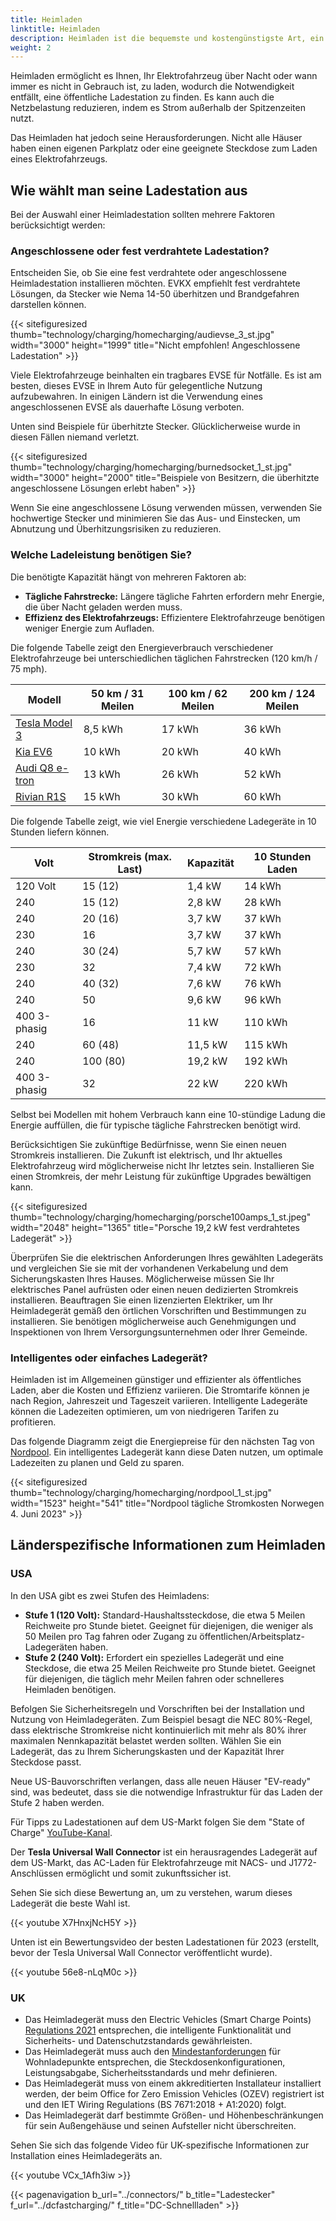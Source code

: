 ```yaml
---
title: Heimladen
linktitle: Heimladen
description: Heimladen ist die bequemste und kostengünstigste Art, ein Elektrofahrzeug zu laden.
weight: 2
---
```

<!-- markdownlint-disable MD033 -->
Heimladen ermöglicht es Ihnen, Ihr Elektrofahrzeug über Nacht oder wann immer es nicht in Gebrauch ist, zu laden, wodurch die Notwendigkeit entfällt, eine öffentliche Ladestation zu finden. Es kann auch die Netzbelastung reduzieren, indem es Strom außerhalb der Spitzenzeiten nutzt.

Das Heimladen hat jedoch seine Herausforderungen. Nicht alle Häuser haben einen eigenen Parkplatz oder eine geeignete Steckdose zum Laden eines Elektrofahrzeugs.

## Wie wählt man seine Ladestation aus

Bei der Auswahl einer Heimladestation sollten mehrere Faktoren berücksichtigt werden:

### Angeschlossene oder fest verdrahtete Ladestation?

Entscheiden Sie, ob Sie eine fest verdrahtete oder angeschlossene Heimladestation installieren möchten. EVKX empfiehlt fest verdrahtete Lösungen, da Stecker wie Nema 14-50 überhitzen und Brandgefahren darstellen können.

{{< sitefiguresized thumb="technology/charging/homecharging/audievse_3_st.jpg" width="3000" height="1999" title="Nicht empfohlen! Angeschlossene Ladestation" >}}

Viele Elektrofahrzeuge beinhalten ein tragbares EVSE für Notfälle. Es ist am besten, dieses EVSE in Ihrem Auto für gelegentliche Nutzung aufzubewahren. In einigen Ländern ist die Verwendung eines angeschlossenen EVSE als dauerhafte Lösung verboten.

Unten sind Beispiele für überhitzte Stecker. Glücklicherweise wurde in diesen Fällen niemand verletzt.

{{< sitefiguresized thumb="technology/charging/homecharging/burnedsocket_1_st.jpg" width="3000" height="2000" title="Beispiele von Besitzern, die überhitzte angeschlossene Lösungen erlebt haben" >}}

Wenn Sie eine angeschlossene Lösung verwenden müssen, verwenden Sie hochwertige Stecker und minimieren Sie das Aus- und Einstecken, um Abnutzung und Überhitzungsrisiken zu reduzieren.

### Welche Ladeleistung benötigen Sie?

Die benötigte Kapazität hängt von mehreren Faktoren ab:

- **Tägliche Fahrstrecke:** Längere tägliche Fahrten erfordern mehr Energie, die über Nacht geladen werden muss.
- **Effizienz des Elektrofahrzeugs:** Effizientere Elektrofahrzeuge benötigen weniger Energie zum Aufladen.

Die folgende Tabelle zeigt den Energieverbrauch verschiedener Elektrofahrzeuge bei unterschiedlichen täglichen Fahrstrecken (120 km/h / 75 mph).

<table class="table table-striped">
    <thead>
        <tr>
        <th>Modell</th>
        <th>50 km / 31 Meilen</th>
        <th>100 km / 62 Meilen</th>
        <th>200 km / 124 Meilen</th>
        </tr>
    </thead>
    <tbody>
        <tr>
            <td><a href="/models/tesla/model_3/model_3/rangeandconsumption/">Tesla Model 3</a></td>
            <td>8,5 kWh</td>
            <td>17 kWh</td>
            <td>36 kWh</td>
        </tr>
        <tr>
            <td><a href="/models/kia/ev6/ev6_standard_range_2wd/rangeandconsumption/">Kia EV6</a></td>
            <td>10 kWh</td>
            <td>20 kWh</td>
            <td>40 kWh</td>
        </tr>
        <tr>
            <td><a href="/models/audi/q8_e-tron/q8_55_e-tron/rangeandconsumption/">Audi Q8 e-tron</a></td>
            <td>13 kWh</td>
            <td>26 kWh</td>
            <td>52 kWh</td>
        </tr>
        <tr>
            <td><a href="/models/audi/q8_e-tron/q8_55_e-tron/rangeandconsumption/">Rivian R1S</a></td>
            <td>15 kWh</td>
            <td>30 kWh</td>
            <td>60 kWh</td>
        </tr>
    </tbody>
</table>

Die folgende Tabelle zeigt, wie viel Energie verschiedene Ladegeräte in 10 Stunden liefern können.

<table class="table table-striped">
    <thead>
        <tr>
            <th>Volt</th>
            <th>Stromkreis (max. Last)</th>
            <th>Kapazität</th>
            <th>10 Stunden Laden</th>
        </tr>
    </thead>
    <tbody>
        <tr>
            <td>120 Volt</td>
            <td>15 (12)</td>
            <td>1,4 kW</td>
            <td>14 kWh</td>
        </tr>
        <tr>
            <td>240</td>
            <td>15 (12)</td>
            <td>2,8 kW</td>
            <td>28 kWh</td>
        </tr>
        <tr>
            <td>240</td>
            <td>20 (16)</td>
            <td>3,7 kW</td>
            <td>37 kWh</td>
        </tr>
        <tr>
            <td>230</td>
            <td>16</td>
            <td>3,7 kW</td>
            <td>37 kWh</td>
        </tr>
        <tr>
            <td>240</td>
            <td>30 (24)</td>
            <td>5,7 kW</td>
            <td>57 kWh</td>
        </tr>
        <tr>
            <td>230</td>
            <td>32</td>
            <td>7,4 kW</td>
            <td>72 kWh</td>
        </tr>
        <tr>
            <td>240</td>
            <td>40 (32)</td>
            <td>7,6 kW</td>
            <td>76 kWh</td>
        </tr>
        <tr>
            <td>240</td>
            <td>50</td>
            <td>9,6 kW</td>
            <td>96 kWh</td>
        </tr>
        <tr>
            <td>400 3-phasig</td>
            <td>16</td>
            <td>11 kW</td>
            <td>110 kWh</td>
        </tr>
        <tr>
            <td>240</td>
            <td>60 (48)</td>
            <td>11,5 kW</td>
            <td>115 kWh</td>
        </tr>
        <tr>
            <td>240</td>
            <td>100 (80)</td>
            <td>19,2 kW</td>
            <td>192 kWh</td>
        </tr>
        <tr>
            <td>400 3-phasig</td>
            <td>32</td>
            <td>22 kW</td>
            <td>220 kWh</td>
        </tr>
    </tbody>
</table>

Selbst bei Modellen mit hohem Verbrauch kann eine 10-stündige Ladung die Energie auffüllen, die für typische tägliche Fahrstrecken benötigt wird.

Berücksichtigen Sie zukünftige Bedürfnisse, wenn Sie einen neuen Stromkreis installieren. Die Zukunft ist elektrisch, und Ihr aktuelles Elektrofahrzeug wird möglicherweise nicht Ihr letztes sein. Installieren Sie einen Stromkreis, der mehr Leistung für zukünftige Upgrades bewältigen kann.

{{< sitefiguresized thumb="technology/charging/homecharging/porsche100amps_1_st.jpeg" width="2048" height="1365" title="Porsche 19,2 kW fest verdrahtetes Ladegerät" >}}

Überprüfen Sie die elektrischen Anforderungen Ihres gewählten Ladegeräts und vergleichen Sie sie mit der vorhandenen Verkabelung und dem Sicherungskasten Ihres Hauses. Möglicherweise müssen Sie Ihr elektrisches Panel aufrüsten oder einen neuen dedizierten Stromkreis installieren. Beauftragen Sie einen lizenzierten Elektriker, um Ihr Heimladegerät gemäß den örtlichen Vorschriften und Bestimmungen zu installieren. Sie benötigen möglicherweise auch Genehmigungen und Inspektionen von Ihrem Versorgungsunternehmen oder Ihrer Gemeinde.

### Intelligentes oder einfaches Ladegerät?

Heimladen ist im Allgemeinen günstiger und effizienter als öffentliches Laden, aber die Kosten und Effizienz variieren. Die Stromtarife können je nach Region, Jahreszeit und Tageszeit variieren. Intelligente Ladegeräte können die Ladezeiten optimieren, um von niedrigeren Tarifen zu profitieren.

Das folgende Diagramm zeigt die Energiepreise für den nächsten Tag von [Nordpool](https://www.nordpoolgroup.com/en/Market-data1/Dayahead/Area-Prices/NO/Hourly/?view=chart). Ein intelligentes Ladegerät kann diese Daten nutzen, um optimale Ladezeiten zu planen und Geld zu sparen.

{{< sitefiguresized thumb="technology/charging/homecharging/nordpool_1_st.jpg" width="1523" height="541" title="Nordpool tägliche Stromkosten Norwegen 4. Juni 2023" >}}

## Länderspezifische Informationen zum Heimladen

### USA

In den USA gibt es zwei Stufen des Heimladens:

- **Stufe 1 (120 Volt):** Standard-Haushaltssteckdose, die etwa 5 Meilen Reichweite pro Stunde bietet. Geeignet für diejenigen, die weniger als 50 Meilen pro Tag fahren oder Zugang zu öffentlichen/Arbeitsplatz-Ladegeräten haben.
- **Stufe 2 (240 Volt):** Erfordert ein spezielles Ladegerät und eine Steckdose, die etwa 25 Meilen Reichweite pro Stunde bietet. Geeignet für diejenigen, die täglich mehr Meilen fahren oder schnelleres Heimladen benötigen.

Befolgen Sie Sicherheitsregeln und Vorschriften bei der Installation und Nutzung von Heimladegeräten. Zum Beispiel besagt die NEC 80%-Regel, dass elektrische Stromkreise nicht kontinuierlich mit mehr als 80% ihrer maximalen Nennkapazität belastet werden sollten. Wählen Sie ein Ladegerät, das zu Ihrem Sicherungskasten und der Kapazität Ihrer Steckdose passt.

Neue US-Bauvorschriften verlangen, dass alle neuen Häuser "EV-ready" sind, was bedeutet, dass sie die notwendige Infrastruktur für das Laden der Stufe 2 haben werden.

Für Tipps zu Ladestationen auf dem US-Markt folgen Sie dem "State of Charge" [YouTube-Kanal](https://www.youtube.com/@StateOfChargeWithTomMoloughney).

Der **Tesla Universal Wall Connector** ist ein herausragendes Ladegerät auf dem US-Markt, das AC-Laden für Elektrofahrzeuge mit NACS- und J1772-Anschlüssen ermöglicht und somit zukunftssicher ist.

Sehen Sie sich diese Bewertung an, um zu verstehen, warum dieses Ladegerät die beste Wahl ist.

{{< youtube X7HnxjNcH5Y >}}

Unten ist ein Bewertungsvideo der besten Ladestationen für 2023 (erstellt, bevor der Tesla Universal Wall Connector veröffentlicht wurde).

{{< youtube 56e8-nLqM0c >}}

### UK

- Das Heimladegerät muss den Electric Vehicles (Smart Charge Points) [Regulations 2021](https://www.gov.uk/guidance/regulations-electric-vehicle-smart-charge-points) entsprechen, die intelligente Funktionalität und Sicherheits- und Datenschutzstandards gewährleisten.
- Das Heimladegerät muss auch den [Mindestanforderungen](https://www.gov.uk/guidance/residential-chargepoints-minimum-technical-specification) für Wohnladepunkte entsprechen, die Steckdosenkonfigurationen, Leistungsabgabe, Sicherheitsstandards und mehr definieren.
- Das Heimladegerät muss von einem akkreditierten Installateur installiert werden, der beim Office for Zero Emission Vehicles (OZEV) registriert ist und den IET Wiring Regulations (BS 7671:2018 + A1:2020) folgt.
- Das Heimladegerät darf bestimmte Größen- und Höhenbeschränkungen für sein Außengehäuse und seinen Aufsteller nicht überschreiten.

Sehen Sie sich das folgende Video für UK-spezifische Informationen zur Installation eines Heimladegeräts an.

{{< youtube VCx_1Afh3iw >}}

{{< pagenavigation b_url="../connectors/" b_title="Ladestecker" f_url="../dcfastcharging/" f_title="DC-Schnellladen" >}}